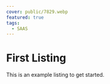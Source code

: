 ```yaml
---
cover: public/7829.webp
featured: true
tags:
  - SAAS
---
```


# First Listing

This is an example listing to get started.
